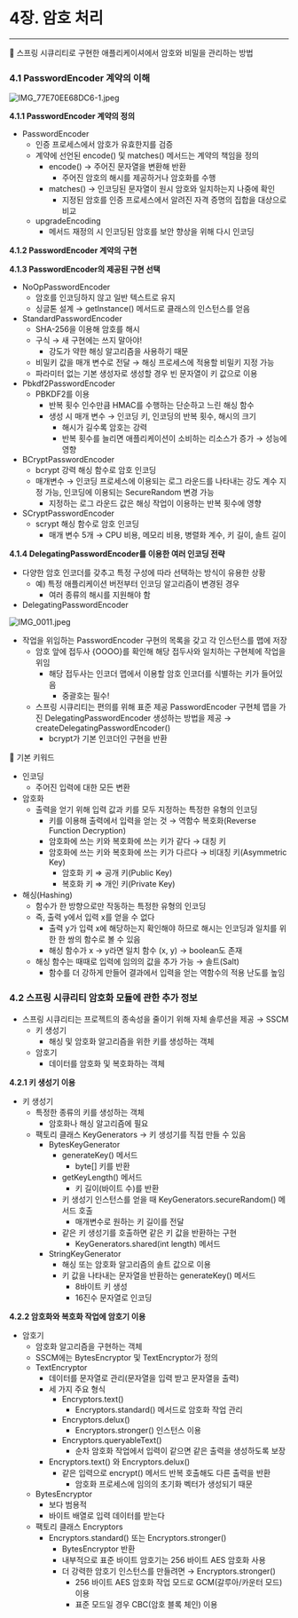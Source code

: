 # 4장. 암호 처리

---

📌 스프링 시큐리티로 구현한 애플리케이셔에서 암호와 비밀을 관리하는 방법

### 4.1 PasswordEncoder 계약의 이해

![IMG_77E70EE68DC6-1.jpeg](4%E1%84%8C%E1%85%A1%E1%86%BC%20%E1%84%8B%E1%85%A1%E1%86%B7%E1%84%92%E1%85%A9%20%E1%84%8E%E1%85%A5%E1%84%85%E1%85%B5%20f4eb02c7f68d40069e339a5002ac2f9a/IMG_77E70EE68DC6-1.jpeg)

**4.1.1 PasswordEncoder 계약의 정의**

- PasswordEncoder
    - 인증 프로세스에서 암호가 유효한지를 검증
    - 계약에 선언된 encode() 및 matches() 메서드는 계약의 책임을 정의
        - encode() → 주어진 문자열을 변환해 반환
            - 주어진 암호의 해시를 제공하거나 암호화를 수행
        - matches() → 인코딩된 문자열이 원시 암호와 일치하는지 나중에 확인
            - 지정된 암호를 인증 프로세스에서 알려진 자격 증명의 집합을 대상으로 비교
    - upgradeEncoding
        - 메서드 재정의 시 인코딩된 암호를 보안 향상을 위해 다시 인코딩

**4.1.2 PasswordEncoder 계약의 구현**

**4.1.3 PasswordEncoder의 제공된 구현 선택**

- NoOpPasswordEncoder
    - 암호를 인코딩하지 않고 일반 텍스트로 유지
    - 싱글톤 설계 → getInstance() 메서드로 클래스의 인스턴스를 얻음
- StandardPasswordEncoder
    - SHA-256을 이용해 암호를 해시
    - 구식 → 새 구현에는 쓰지 말아야!
        - 강도가 약한 해싱 알고리즘을 사용하기 때문
    - 비밀키 값을 매개 변수로 전달 → 해싱 프로세스에 적용할 비밀키 지정 가능
    - 파라미터 없는 기본 생성자로 생성할 경우 빈 문자열이 키 값으로 이용
- Pbkdf2PasswordEncoder
    - PBKDF2를 이용
        - 반복 횟수 인수만큼 HMAC를 수행하는 단순하고 느린 해싱 함수
        - 생성 시 매개 변수 → 인코딩 키, 인코딩의 반복 횟수, 해시의 크기
            - 해시가 길수록 암호는 강력
            - 반복 횟수를 늘리면 애플리케이션이 소비하는 리소스가 증가 → 성능에 영향
- BCryptPasswordEncoder
    - bcrypt 강력 해싱 함수로 암호 인코딩
    - 매개변수 → 인코딩 프로세스에 이용되는 로그 라운드를 나타내는 강도 계수 지정 가능, 인코딩에 이용되는 SecureRandom 변경 가능
        - 지정하는 로그 라운드 값은 해싱 작업이 이용하는 반복 횟수에 영향
- SCryptPasswordEncoder
    - scrypt 해싱 함수로 암호 인코딩
        - 매개 변수 5개 → CPU 비용, 메모리 비용, 병렬화 계수, 키 길이, 솔트 길이

**4.1.4 DelegatingPasswordEncoder를 이용한 여러 인코딩 전략**

- 다양한 암호 인코더를 갖추고 특정 구성에 따라 선택하는 방식이 유용한 상황
    - 예) 특정 애플리케이션 버전부터 인코딩 알고리즘이 변경된 경우
        - 여러 종류의 해시를 지원해야 함
- DelegatingPasswordEncoder

![IMG_0011.jpeg](4%E1%84%8C%E1%85%A1%E1%86%BC%20%E1%84%8B%E1%85%A1%E1%86%B7%E1%84%92%E1%85%A9%20%E1%84%8E%E1%85%A5%E1%84%85%E1%85%B5%20f4eb02c7f68d40069e339a5002ac2f9a/IMG_0011.jpeg)

- 작업을 위임하는 PasswordEncoder 구현의 목록을 갖고 각 인스턴스를 맵에 저장
    - 암호 앞에 접두사 {OOOO}를 확인해 해당 접두사와 일치하는 구현체에 작업을 위임
        - 해당 접두사는 인코더 맵에서 이용할 암호 인코더를 식별하는 키가 들어있음
            - 중괄호는 필수!
    - 스프링 시큐리티는 편의를 위해 표준 제공 PasswordEncoder 구현체 맵을 가진 DelegatingPasswordEncoder 생성하는 방법을 제공 → createDelegatingPasswordEncoder()
        - bcrypt가 기본 인코더인 구현을 반환

📌 기본 키워드

- 인코딩
    - 주어진 입력에 대한 모든 변환
- 암호화
    - 출력을 얻기 위해 입력 값과 키를 모두 지정하는 특정한 유형의 인코딩
        - 키를 이용해 출력에서 입력을 얻는 것 → 역함수 복호화(Reverse Function Decryption)
        - 암호화에 쓰는 키와 복호화에 쓰는 키가 같다 → 대칭 키
        - 암호화에 쓰는 키와 복호화에 쓰는 키가 다르다 → 비대칭 키(Asymmetric Key)
            - 암호화 키 ⇒ 공개 키(Public Key)
            - 복호화 키 ⇒ 개인 키(Private Key)
- 해싱(Hashing)
    - 함수가 한 방향으로만 작동하는 특정한 유형의 인코딩
    - 즉, 출력 y에서 입력 x를 얻을 수 없다
        - 출력 y가 입력 x에 해당하는지 확인해야 하므로 해시는 인코딩과 일치를 위한 한 쌍의 함수로 볼 수 있음
        - 해싱 함수가 x → y라면 일치 함수 (x, y) → boolean도 존재
    - 해싱 함수는 때때로 입력에 임의의 값을 추가 가능 → 솔트(Salt)
        - 함수를 더 강하게 만들어 결과에서 입력을 얻는 역함수의 적용 난도를 높임

### 4.2 스프링 시큐리티 암호화 모듈에 관한 추가 정보

- 스프링 시큐리티는 프로젝트의 종속성을 줄이기 위해 자체 솔루션을 제공 → SSCM
    - 키 생성기
        - 해싱 및 암호화 알고리즘을 위한 키를 생성하는 객체
    - 암호기
        - 데이터를 암호화 및 복호화하는 객체

**4.2.1 키 생성기 이용**

- 키 생성기
    - 특정한 종류의 키를 생성하는 객체
        - 암호화나 해싱 알고리즘에 필요
    - 팩토리 클래스 KeyGenerators → 키 생성기를 직접 만들 수 있음
        - BytesKeyGenerator
            - generateKey() 메서드
                - byte[] 키를 반환
            - getKeyLength() 메서드
                - 키 길이(바이트 수)를 반환
            - 키 생성기 인스턴스를 얻을 때 KeyGenerators.secureRandom() 메서드 호출
                - 매개변수로 원하는 키 길이를 전달
            - 같은 키 생성기를 호출하면 같은 키 값을 반환하는 구현
                - KeyGenerators.shared(int length) 메서드
        - StringKeyGenerator
            - 해싱 또는 암호화 알고리즘의 솔트 값으로 이용
            - 키 값을 나타내는 문자열을 반환하는 generateKey() 메서드
                - 8바이트 키 생성
                - 16진수 문자열로 인코딩

**4.2.2 암호화와 복호화 작업에 암호기 이용**

- 암호기
    - 암호화 알고리즘을 구현하는 객체
    - SSCM에는 BytesEncryptor 및 TextEncryptor가 정의
    - TextEncryptor
        - 데이터를 문자열로 관리(문자열을 입력 받고 문자열을 출력)
        - 세 가지 주요 형식
            - Encryptors.text()
                - Encryptors.standard() 메서드로 암호화 작업 관리
            - Encryptors.delux()
                - Encryptors.stronger() 인스턴스 이용
            - Encryptors.queryableText()
                - 순차 암호화 작업에서 입력이 같으면 같은 출력을 생성하도록 보장
        - Encryptors.text() 와 Encryptors.delux()
            - 같은 입력으로 encrypt() 메서드 반복 호출해도 다른 출력을 반환
                - 암호화 프로세스에 임의의 초기화 벡터가 생성되기 때문
    - BytesEncryptor
        - 보다 범용적
        - 바이트 배열로 입력 데이터를 받는다
    - 팩토리 클래스 Encryptors
        - Encryptors.standard() 또는 Encryptors.stronger()
            - BytesEncryptor 반환
            - 내부적으로 표준 바이트 암호기는 256 바이트 AES 암호화 사용
            - 더 강력한 암호기 인스턴스를 만들려면 → Encryptors.stronger()
                - 256 바이트 AES 암호화 작업 모드로 GCM(갈루아/카운터 모드) 이용
                - 표준 모드일 경우 CBC(암호 블록 체인) 이용
